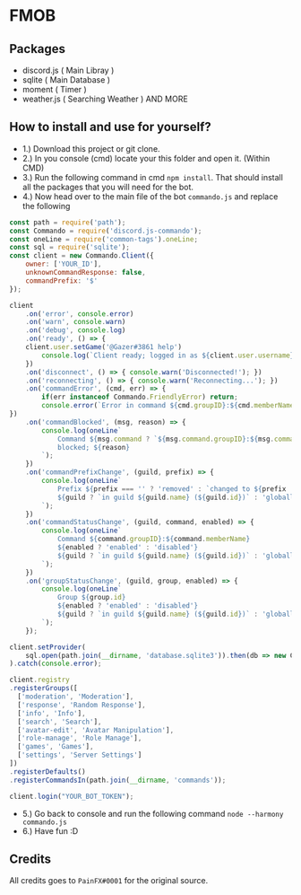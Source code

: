 # FMOB


Packages
---------
- discord.js ( Main Libray )
- sqlite ( Main Database )
- moment ( Timer )
- weather.js ( Searching Weather )
AND MORE


How to install and use for yourself?
-------------

- 1.) Download this project or git clone.
- 2.) In you console (cmd) locate your this folder and open it. (Within CMD)
- 3.) Run the following command in cmd `npm install`. That should install all the packages that you will need for the bot.
- 4.) Now head over to the main file of the bot `commando.js` and replace the following
```js
const path = require('path');
const Commando = require('discord.js-commando');
const oneLine = require('common-tags').oneLine;
const sql = require('sqlite');
const client = new Commando.Client({
	owner: ['YOUR_ID'],
	unknownCommandResponse: false,
	commandPrefix: '$'
});

client
	.on('error', console.error)
	.on('warn', console.warn)
	.on('debug', console.log)
	.on('ready', () => {
    client.user.setGame('@Gazer#3861 help')
		console.log(`Client ready; logged in as ${client.user.username}#${client.user.discriminator} (${client.user.id})`);
	})
	.on('disconnect', () => { console.warn('Disconnected!'); })
	.on('reconnecting', () => { console.warn('Reconnecting...'); })
	.on('commandError', (cmd, err) => {
		if(err instanceof Commando.FriendlyError) return;
		console.error(`Error in command ${cmd.groupID}:${cmd.memberName}`, err);
})
	.on('commandBlocked', (msg, reason) => {
		console.log(oneLine`
			Command ${msg.command ? `${msg.command.groupID}:${msg.command.memberName}` : ''}
			blocked; ${reason}
		`);
	})
	.on('commandPrefixChange', (guild, prefix) => {
		console.log(oneLine`
			Prefix ${prefix === '' ? 'removed' : `changed to ${prefix || 'the default'}`}
			${guild ? `in guild ${guild.name} (${guild.id})` : 'globally'}.
		`);
	})
	.on('commandStatusChange', (guild, command, enabled) => {
		console.log(oneLine`
			Command ${command.groupID}:${command.memberName}
			${enabled ? 'enabled' : 'disabled'}
			${guild ? `in guild ${guild.name} (${guild.id})` : 'globally'}.
		`);
	})
	.on('groupStatusChange', (guild, group, enabled) => {
		console.log(oneLine`
			Group ${group.id}
			${enabled ? 'enabled' : 'disabled'}
			${guild ? `in guild ${guild.name} (${guild.id})` : 'globally'}.
		`);
	});

client.setProvider(
	sql.open(path.join(__dirname, 'database.sqlite3')).then(db => new Commando.SQLiteProvider(db))
).catch(console.error);

client.registry
.registerGroups([
  ['moderation', 'Moderation'],
  ['response', 'Random Response'],
  ['info', 'Info'],
  ['search', 'Search'],
  ['avatar-edit', 'Avatar Manipulation'],
  ['role-manage', 'Role Manage'],
  ['games', 'Games'],
  ['settings', 'Server Settings']
])
.registerDefaults()
.registerCommandsIn(path.join(__dirname, 'commands'));

client.login("YOUR_BOT_TOKEN");
```

- 5.) Go back to console and run the following command `node --harmony commando.js`
- 6.) Have fun :D

Credits
--------

All credits goes to `PainFX#0001` for the original source.
